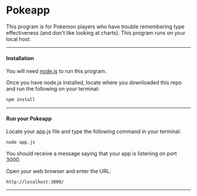 # Pokeapp

This program is for Pokemon players who have trouble remembering type effectiveness (and don't like looking at charts). This program runs on your local host.

---

#### Installation

You will need [node.js](nodejs.org) to run this program.

Once you have node.js installed, locate where you downloaded this repo and run the following on your terminal:

```bash
npm install
```

---

#### Run your Pokeapp

Locate your app.js file and type the following command in your terminal:

```bash
node app.js
```

You should receive a message saying that your app is listening on port 3000.

Open your web browser and enter the URL:

```
http://localhost:3000/
```

---
